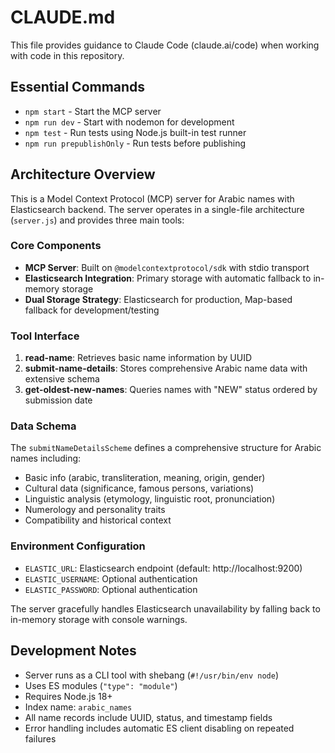 # CLAUDE.md

This file provides guidance to Claude Code (claude.ai/code) when working with code in this repository.

## Essential Commands

- `npm start` - Start the MCP server
- `npm run dev` - Start with nodemon for development
- `npm test` - Run tests using Node.js built-in test runner
- `npm run prepublishOnly` - Run tests before publishing

## Architecture Overview

This is a Model Context Protocol (MCP) server for Arabic names with Elasticsearch backend. The server operates in a single-file architecture (`server.js`) and provides three main tools:

### Core Components

- **MCP Server**: Built on `@modelcontextprotocol/sdk` with stdio transport
- **Elasticsearch Integration**: Primary storage with automatic fallback to in-memory storage
- **Dual Storage Strategy**: Elasticsearch for production, Map-based fallback for development/testing

### Tool Interface

1. **read-name**: Retrieves basic name information by UUID
2. **submit-name-details**: Stores comprehensive Arabic name data with extensive schema
3. **get-oldest-new-names**: Queries names with "NEW" status ordered by submission date

### Data Schema

The `submitNameDetailsScheme` defines a comprehensive structure for Arabic names including:
- Basic info (arabic, transliteration, meaning, origin, gender)
- Cultural data (significance, famous persons, variations)
- Linguistic analysis (etymology, linguistic root, pronunciation)
- Numerology and personality traits
- Compatibility and historical context

### Environment Configuration

- `ELASTIC_URL`: Elasticsearch endpoint (default: http://localhost:9200)
- `ELASTIC_USERNAME`: Optional authentication
- `ELASTIC_PASSWORD`: Optional authentication

The server gracefully handles Elasticsearch unavailability by falling back to in-memory storage with console warnings.

## Development Notes

- Server runs as a CLI tool with shebang (`#!/usr/bin/env node`)
- Uses ES modules (`"type": "module"`)
- Requires Node.js 18+
- Index name: `arabic_names`
- All name records include UUID, status, and timestamp fields
- Error handling includes automatic ES client disabling on repeated failures